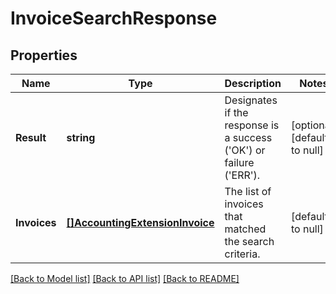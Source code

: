 # InvoiceSearchResponse

## Properties
Name | Type | Description | Notes
------------ | ------------- | ------------- | -------------
**Result** | **string** | Designates if the response is a success (&#x27;OK&#x27;) or failure (&#x27;ERR&#x27;). | [optional] [default to null]
**Invoices** | [**[]AccountingExtensionInvoice**](AccountingExtensionInvoice.md) | The list of invoices that matched the search criteria. | [default to null]

[[Back to Model list]](../README.md#documentation-for-models) [[Back to API list]](../README.md#documentation-for-api-endpoints) [[Back to README]](../README.md)

